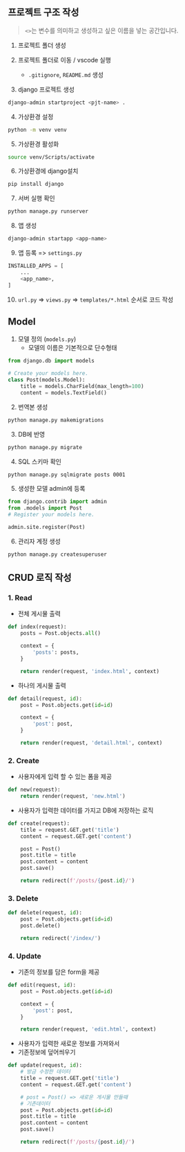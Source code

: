 ## 프로젝트 구조 작성

> `<>`는 변수를 의미하고 생성하고 싶은 이름을 넣는 공간입니다.

1. 프로젝트 폴더 생성
2. 프로젝트 폴더로 이동 / vscode 실행
    - `.gitignore`, `README.md` 생성

3. django 프로젝트 생성
```bash
django-admin startproject <pjt-name> .
```

4. 가상환경 설정
```bash
python -m venv venv
```

5. 가상환경 활성화
```bash
source venv/Scripts/activate
```

6. 가상환경에 django설치
```bash
pip install django
```

7. 서버 실행 확인
```bash
python manage.py runserver
```

8. 앱 생성
```bash
django-admin startapp <app-name>
```

9. 앱 등록 => `settings.py`
```python
INSTALLED_APPS = [
    ...
    <app_name>,
]
```

10. `url.py` => `views.py` => `templates/*.html` 순서로 코드 작성


## Model

1. 모델 정의 (`models.py`)
    - 모델의 이름은 기본적으로 단수형태

```python
from django.db import models

# Create your models here.
class Post(models.Model):
    title = models.CharField(max_length=100)
    content = models.TextField()
```

2. 번역본 생성
```bash
python manage.py makemigrations
```

3. DB에 반영
```bash
python manage.py migrate
```

4. SQL 스키마 확인
```bash
python manage.py sqlmigrate posts 0001
```

5. 생성한 모델 admin에 등록
```python
from django.contrib import admin
from .models import Post
# Register your models here.

admin.site.register(Post)
```

6. 관리자 계정 생성
```bash
python manage.py createsuperuser
```


## CRUD 로직 작성

### 1. Read

- 전체 게시물 출력
```python
def index(request):
    posts = Post.objects.all()

    context = {
        'posts': posts,
    }

    return render(request, 'index.html', context)
```

- 하나의 게시물 출력
```python
def detail(request, id):
    post = Post.objects.get(id=id)

    context = {
        'post': post,
    }

    return render(request, 'detail.html', context)
```


### 2. Create

- 사용자에게 입력 할 수 있는 폼을 제공
```python
def new(request):
    return render(request, 'new.html')
```

- 사용자가 입력한 데이터를 가지고 DB에 저장하는 로직
```python
def create(request):
    title = request.GET.get('title')
    content = request.GET.get('content')

    post = Post()
    post.title = title
    post.content = content
    post.save()

    return redirect(f'/posts/{post.id}/')
```


### 3. Delete
```python
def delete(request, id):
    post = Post.objects.get(id=id)
    post.delete()

    return redirect('/index/')
```


### 4. Update
- 기존의 정보를 담은 form을 제공
```python
def edit(request, id):
    post = Post.objects.get(id=id)

    context = {
        'post': post,
    }

    return render(request, 'edit.html', context)
```

- 사용자가 입력한 새로운 정보를 가져와서
- 기존정보에 덮어씌우기
```python
def update(request, id):
    # 방금 수정한 데이터
    title = request.GET.get('title')
    content = request.GET.get('content')

    # post = Post() => 새로운 게시물 만들때
    # 기존데이터
    post = Post.objects.get(id=id)
    post.title = title
    post.content = content
    post.save()

    return redirect(f'/posts/{post.id}/')
```
